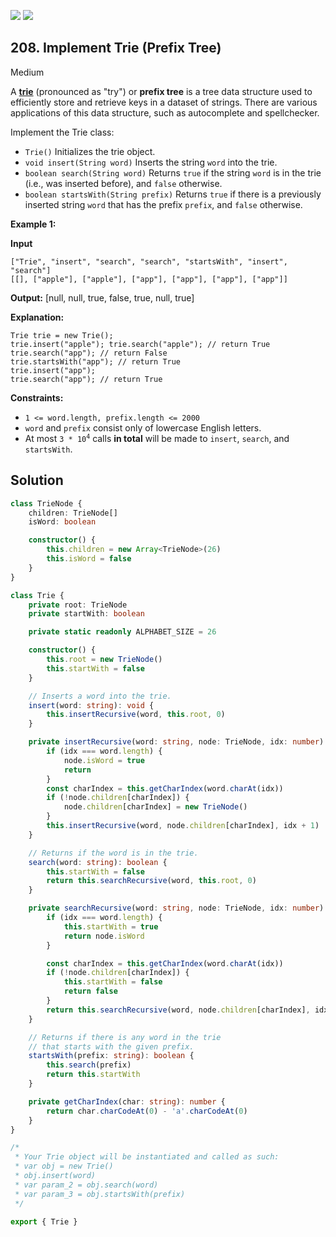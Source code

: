 [![](https://img.shields.io/github/stars/LeetCode-Top-Interview-150/LeetCode-Top-Interview-150?label=Stars&style=flat-square)](https://github.com/LeetCode-Top-Interview-150/LeetCode-Top-Interview-150)
[![](https://img.shields.io/github/forks/LeetCode-Top-Interview-150/LeetCode-Top-Interview-150?label=Fork%20me%20on%20GitHub%20&style=flat-square)](https://github.com/LeetCode-Top-Interview-150/LeetCode-Top-Interview-150/fork)

## 208\. Implement Trie (Prefix Tree)

Medium

A [**trie**](https://en.wikipedia.org/wiki/Trie) (pronounced as "try") or **prefix tree** is a tree data structure used to efficiently store and retrieve keys in a dataset of strings. There are various applications of this data structure, such as autocomplete and spellchecker.

Implement the Trie class:

*   `Trie()` Initializes the trie object.
*   `void insert(String word)` Inserts the string `word` into the trie.
*   `boolean search(String word)` Returns `true` if the string `word` is in the trie (i.e., was inserted before), and `false` otherwise.
*   `boolean startsWith(String prefix)` Returns `true` if there is a previously inserted string `word` that has the prefix `prefix`, and `false` otherwise.

**Example 1:**

**Input**

    ["Trie", "insert", "search", "search", "startsWith", "insert", "search"]
    [[], ["apple"], ["apple"], ["app"], ["app"], ["app"], ["app"]]

**Output:** [null, null, true, false, true, null, true]

**Explanation:**

    Trie trie = new Trie();
    trie.insert("apple"); trie.search("apple"); // return True
    trie.search("app"); // return False
    trie.startsWith("app"); // return True
    trie.insert("app");
    trie.search("app"); // return True 

**Constraints:**

*   `1 <= word.length, prefix.length <= 2000`
*   `word` and `prefix` consist only of lowercase English letters.
*   At most <code>3 * 10<sup>4</sup></code> calls **in total** will be made to `insert`, `search`, and `startsWith`.

## Solution

```typescript
class TrieNode {
    children: TrieNode[]
    isWord: boolean

    constructor() {
        this.children = new Array<TrieNode>(26)
        this.isWord = false
    }
}

class Trie {
    private root: TrieNode
    private startWith: boolean

    private static readonly ALPHABET_SIZE = 26

    constructor() {
        this.root = new TrieNode()
        this.startWith = false
    }

    // Inserts a word into the trie.
    insert(word: string): void {
        this.insertRecursive(word, this.root, 0)
    }

    private insertRecursive(word: string, node: TrieNode, idx: number): void {
        if (idx === word.length) {
            node.isWord = true
            return
        }
        const charIndex = this.getCharIndex(word.charAt(idx))
        if (!node.children[charIndex]) {
            node.children[charIndex] = new TrieNode()
        }
        this.insertRecursive(word, node.children[charIndex], idx + 1)
    }

    // Returns if the word is in the trie.
    search(word: string): boolean {
        this.startWith = false
        return this.searchRecursive(word, this.root, 0)
    }

    private searchRecursive(word: string, node: TrieNode, idx: number): boolean {
        if (idx === word.length) {
            this.startWith = true
            return node.isWord
        }

        const charIndex = this.getCharIndex(word.charAt(idx))
        if (!node.children[charIndex]) {
            this.startWith = false
            return false
        }
        return this.searchRecursive(word, node.children[charIndex], idx + 1)
    }

    // Returns if there is any word in the trie
    // that starts with the given prefix.
    startsWith(prefix: string): boolean {
        this.search(prefix)
        return this.startWith
    }

    private getCharIndex(char: string): number {
        return char.charCodeAt(0) - 'a'.charCodeAt(0)
    }
}

/*
 * Your Trie object will be instantiated and called as such:
 * var obj = new Trie()
 * obj.insert(word)
 * var param_2 = obj.search(word)
 * var param_3 = obj.startsWith(prefix)
 */

export { Trie }
```